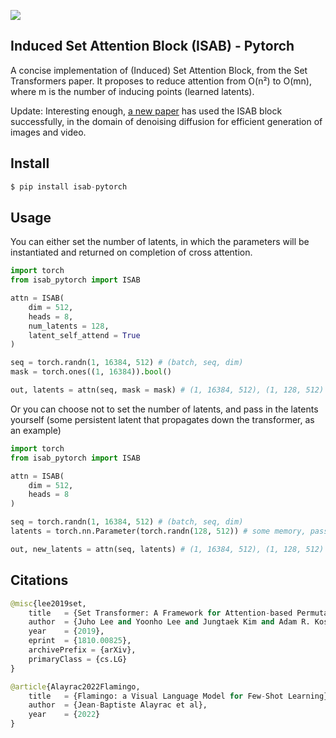<img src="./isab.png"></img>

## Induced Set Attention Block (ISAB) - Pytorch

A concise implementation of (Induced) Set Attention Block, from the Set Transformers paper. It proposes to reduce attention from O(n²) to O(mn), where m is the number of inducing points (learned latents).

Update: Interesting enough, <a href="https://arxiv.org/abs/2212.11972">a new paper</a> has used the ISAB block successfully, in the domain of denoising diffusion for efficient generation of images and video.

## Install

```py
$ pip install isab-pytorch
```

## Usage

You can either set the number of latents, in which the parameters will be instantiated and returned on completion of cross attention.

```py
import torch
from isab_pytorch import ISAB

attn = ISAB(
    dim = 512,
    heads = 8,
    num_latents = 128,
    latent_self_attend = True
)

seq = torch.randn(1, 16384, 512) # (batch, seq, dim)
mask = torch.ones((1, 16384)).bool()

out, latents = attn(seq, mask = mask) # (1, 16384, 512), (1, 128, 512)
```

Or you can choose not to set the number of latents, and pass in the latents yourself (some persistent latent that propagates down the transformer, as an example)

```py
import torch
from isab_pytorch import ISAB

attn = ISAB(
    dim = 512,
    heads = 8
)

seq = torch.randn(1, 16384, 512) # (batch, seq, dim)
latents = torch.nn.Parameter(torch.randn(128, 512)) # some memory, passed through multiple ISABs

out, new_latents = attn(seq, latents) # (1, 16384, 512), (1, 128, 512)
```

## Citations

```py
@misc{lee2019set,
    title   = {Set Transformer: A Framework for Attention-based Permutation-Invariant Neural Networks},
    author  = {Juho Lee and Yoonho Lee and Jungtaek Kim and Adam R. Kosiorek and Seungjin Choi and Yee Whye Teh},
    year    = {2019},
    eprint  = {1810.00825},
    archivePrefix = {arXiv},
    primaryClass = {cs.LG}
}
```

```py
@article{Alayrac2022Flamingo,
    title   = {Flamingo: a Visual Language Model for Few-Shot Learning},
    author  = {Jean-Baptiste Alayrac et al},
    year    = {2022}
}
```
